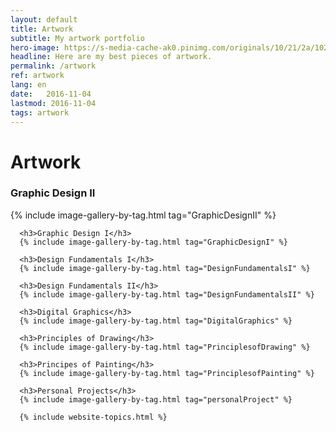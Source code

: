 ```yaml
---
layout: default
title: Artwork
subtitle: My artwork portfolio
hero-image: https://s-media-cache-ak0.pinimg.com/originals/10/21/2a/10212a15e3e139cad2071895224818da.jpg
headline: Here are my best pieces of artwork.
permalink: /artwork
ref: artwork
lang: en
date:   2016-11-04
lastmod: 2016-11-04
tags: artwork
---
```

<div class="page-feed">
<h1>Artwork</h1>
      <h3>Graphic Design II</h3>
      {% include image-gallery-by-tag.html tag="GraphicDesignII" %}
      
      <h3>Graphic Design I</h3>
      {% include image-gallery-by-tag.html tag="GraphicDesignI" %}
      
      <h3>Design Fundamentals I</h3>
      {% include image-gallery-by-tag.html tag="DesignFundamentalsI" %}

      <h3>Design Fundamentals II</h3>
      {% include image-gallery-by-tag.html tag="DesignFundamentalsII" %}
      
      <h3>Digital Graphics</h3>
      {% include image-gallery-by-tag.html tag="DigitalGraphics" %}
      
      <h3>Principles of Drawing</h3>
      {% include image-gallery-by-tag.html tag="PrinciplesofDrawing" %}

      <h3>Principes of Painting</h3>
      {% include image-gallery-by-tag.html tag="PrinciplesofPainting" %}

      <h3>Personal Projects</h3>
      {% include image-gallery-by-tag.html tag="personalProject" %}
      
      {% include website-topics.html %}
      
</div>
